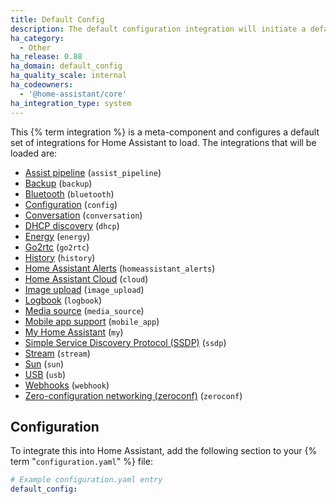 ```yaml
---
title: Default Config
description: The default configuration integration will initiate a default configuration for Home Assistant.
ha_category:
  - Other
ha_release: 0.88
ha_domain: default_config
ha_quality_scale: internal
ha_codeowners:
  - '@home-assistant/core'
ha_integration_type: system
---
```


This {% term integration %} is a meta-component and configures a default set of integrations for Home Assistant to load. The integrations that will be loaded are:

- [Assist pipeline](/integrations/assist_pipeline/) (`assist_pipeline`)
- [Backup](/integrations/backup/) (`backup`)
- [Bluetooth](/integrations/bluetooth/) (`bluetooth`)
- [Configuration](/integrations/config/) (`config`)
- [Conversation](/integrations/conversation/) (`conversation`)
- [DHCP discovery](/integrations/dhcp/) (`dhcp`)
- [Energy](/integrations/energy/) (`energy`)
- [Go2rtc](/integrations/go2rtc/) (`go2rtc`)
- [History](/integrations/history/) (`history`)
- [Home Assistant Alerts](/integrations/homeassistant_alerts) (`homeassistant_alerts`)
- [Home Assistant Cloud](/integrations/cloud/) (`cloud`)
- [Image upload](/integrations/image_upload/) (`image_upload`)
- [Logbook](/integrations/logbook/) (`logbook`)
- [Media source](/integrations/media_source/) (`media_source`)
- [Mobile app support](/integrations/mobile_app/) (`mobile_app`)
- [My Home Assistant](/integrations/my/) (`my`)
- [Simple Service Discovery Protocol (SSDP)](/integrations/ssdp/) (`ssdp`)
- [Stream](/integrations/stream/) (`stream`)
- [Sun](/integrations/sun/) (`sun`)
- [USB](/integrations/usb/) (`usb`)
- [Webhooks](/integrations/webhook) (`webhook`)
- [Zero-configuration networking (zeroconf)](/integrations/zeroconf/) (`zeroconf`)

## Configuration

To integrate this into Home Assistant, add the following section to your {% term "`configuration.yaml`" %} file:

```yaml
# Example configuration.yaml entry
default_config:
```
